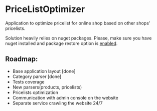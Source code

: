 PriceListOptimizer
==================

Application to optimize pricelist for online shop based on other shops' pricelists.

Solution heavily relies on nuget packages.
Please, make sure you have nuget installed and package restore option is [enabled](http://docs.nuget.org/docs/workflows/using-nuget-without-committing-packages "How to enable package restore in nuget").

Roadmap:
---------------------

-   Base application layout [done]
-   Category parser [done]
-   Tests coverage
-   New parsers(products, pricelists)
-   Pricelists optimization
-   Communication with admin console on the website 
-   Separate service crawling the website 24/7